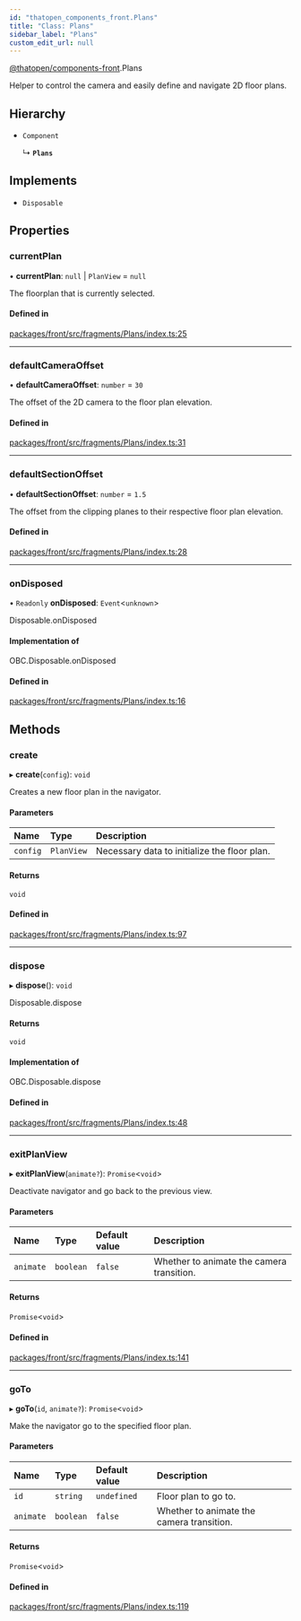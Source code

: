 ```yaml
---
id: "thatopen_components_front.Plans"
title: "Class: Plans"
sidebar_label: "Plans"
custom_edit_url: null
---
```


[@thatopen/components-front](../modules/thatopen_components_front.md).Plans

Helper to control the camera and easily define and navigate 2D floor plans.

## Hierarchy

- `Component`

  ↳ **`Plans`**

## Implements

- `Disposable`

## Properties

### currentPlan

• **currentPlan**: ``null`` \| `PlanView` = `null`

The floorplan that is currently selected.

#### Defined in

[packages/front/src/fragments/Plans/index.ts:25](https://github.com/ThatOpen/engine_components/blob/7affdb6/packages/front/src/fragments/Plans/index.ts#L25)

___

### defaultCameraOffset

• **defaultCameraOffset**: `number` = `30`

The offset of the 2D camera to the floor plan elevation.

#### Defined in

[packages/front/src/fragments/Plans/index.ts:31](https://github.com/ThatOpen/engine_components/blob/7affdb6/packages/front/src/fragments/Plans/index.ts#L31)

___

### defaultSectionOffset

• **defaultSectionOffset**: `number` = `1.5`

The offset from the clipping planes to their respective floor plan elevation.

#### Defined in

[packages/front/src/fragments/Plans/index.ts:28](https://github.com/ThatOpen/engine_components/blob/7affdb6/packages/front/src/fragments/Plans/index.ts#L28)

___

### onDisposed

• `Readonly` **onDisposed**: `Event`<`unknown`\>

Disposable.onDisposed

#### Implementation of

OBC.Disposable.onDisposed

#### Defined in

[packages/front/src/fragments/Plans/index.ts:16](https://github.com/ThatOpen/engine_components/blob/7affdb6/packages/front/src/fragments/Plans/index.ts#L16)

## Methods

### create

▸ **create**(`config`): `void`

Creates a new floor plan in the navigator.

#### Parameters

| Name | Type | Description |
| :------ | :------ | :------ |
| `config` | `PlanView` | Necessary data to initialize the floor plan. |

#### Returns

`void`

#### Defined in

[packages/front/src/fragments/Plans/index.ts:97](https://github.com/ThatOpen/engine_components/blob/7affdb6/packages/front/src/fragments/Plans/index.ts#L97)

___

### dispose

▸ **dispose**(): `void`

Disposable.dispose

#### Returns

`void`

#### Implementation of

OBC.Disposable.dispose

#### Defined in

[packages/front/src/fragments/Plans/index.ts:48](https://github.com/ThatOpen/engine_components/blob/7affdb6/packages/front/src/fragments/Plans/index.ts#L48)

___

### exitPlanView

▸ **exitPlanView**(`animate?`): `Promise`<`void`\>

Deactivate navigator and go back to the previous view.

#### Parameters

| Name | Type | Default value | Description |
| :------ | :------ | :------ | :------ |
| `animate` | `boolean` | `false` | Whether to animate the camera transition. |

#### Returns

`Promise`<`void`\>

#### Defined in

[packages/front/src/fragments/Plans/index.ts:141](https://github.com/ThatOpen/engine_components/blob/7affdb6/packages/front/src/fragments/Plans/index.ts#L141)

___

### goTo

▸ **goTo**(`id`, `animate?`): `Promise`<`void`\>

Make the navigator go to the specified floor plan.

#### Parameters

| Name | Type | Default value | Description |
| :------ | :------ | :------ | :------ |
| `id` | `string` | `undefined` | Floor plan to go to. |
| `animate` | `boolean` | `false` | Whether to animate the camera transition. |

#### Returns

`Promise`<`void`\>

#### Defined in

[packages/front/src/fragments/Plans/index.ts:119](https://github.com/ThatOpen/engine_components/blob/7affdb6/packages/front/src/fragments/Plans/index.ts#L119)
